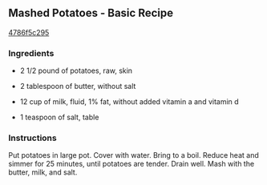 ## Mashed Potatoes - Basic Recipe

[4786f5c295](http://www.food.com/recipe/mashed-potatoes-basic-recipe-488270)

### Ingredients

 - 2 1/2 pound of potatoes, raw, skin

 - 2 tablespoon of butter, without salt

 - 12 cup of milk, fluid, 1% fat, without added vitamin a and vitamin d

 - 1 teaspoon of salt, table

### Instructions

Put potatoes in large pot. Cover with water. Bring to a boil. Reduce heat and simmer for 25 minutes, until potatoes are tender. Drain well. Mash with the butter, milk, and salt.